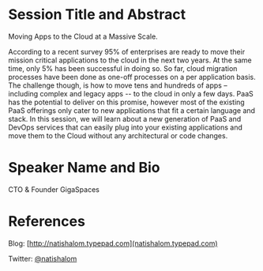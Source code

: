 Session Title and Abstract
===
Moving Apps to the Cloud at a Massive Scale.

According to a recent survey 95% of enterprises are ready to move their
mission critical applications to the cloud in the next two years. At the
same time, only 5% has been successful in doing so. So far, cloud
migration processes have been done as one-off processes on a per
application basis. The challenge though, is how to move tens and
hundreds of apps – including complex and legacy apps -- to the cloud in
only a few days. PaaS has the potential to deliver on this promise,
however most of the existing PaaS offerings only cater to new
applications that fit a certain language and stack. In this session, we
will learn about a new generation of PaaS and DevOps services that can
easily plug into your existing applications and move them to the Cloud
without any architectural or code changes.


Speaker Name and Bio
===
CTO & Founder GigaSpaces


References
===
Blog: [http://natishalom.typepad.com](natishalom.typepad.com)

Twitter: [@natishalom](http://twitter.com/natishalom)


